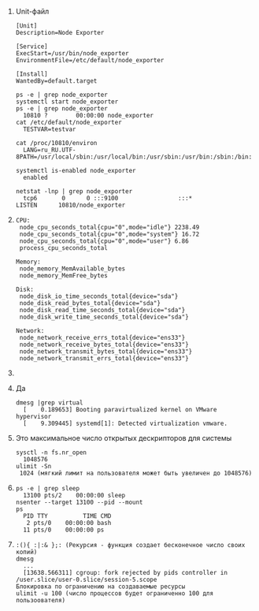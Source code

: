 1. Unit-файл
   ```
   [Unit]
   Description=Node Exporter
 
   [Service]
   ExecStart=/usr/bin/node_exporter
   EnvironmentFile=/etc/default/node_exporter
 
   [Install]
   WantedBy=default.target
   ```
   ```
   ps -e | grep node_exporter
   systemctl start node_exporter
   ps -e | grep node_exporter
     10810 ?        00:00:00 node_exporter
   cat /etc/default/node_exporter 
     TESTVAR=testvar

   cat /proc/10810/environ
     LANG=ru_RU.UTF-8PATH=/usr/local/sbin:/usr/local/bin:/usr/sbin:/usr/bin:/sbin:/bin:/snap/binINVOCATION_ID=7020d0be13ac445ea55e71714e97865fJOURNAL_STREAM=9:86983TESTVAR=testvar

   systemctl is-enabled node_exporter
     enabled

   netstat -lnp | grep node_exporter
     tcp6       0      0 :::9100                 :::*                    LISTEN      10810/node_exporter  
    ```
   
2. ```
   CPU:
    node_cpu_seconds_total{cpu="0",mode="idle"} 2238.49
    node_cpu_seconds_total{cpu="0",mode="system"} 16.72
    node_cpu_seconds_total{cpu="0",mode="user"} 6.86
    process_cpu_seconds_total
    
   Memory:
    node_memory_MemAvailable_bytes 
    node_memory_MemFree_bytes
    
   Disk:
    node_disk_io_time_seconds_total{device="sda"} 
    node_disk_read_bytes_total{device="sda"} 
    node_disk_read_time_seconds_total{device="sda"} 
    node_disk_write_time_seconds_total{device="sda"}
    
   Network:
    node_network_receive_errs_total{device="ens33"} 
    node_network_receive_bytes_total{device="ens33"} 
    node_network_transmit_bytes_total{device="ens33"}
    node_network_transmit_errs_total{device="ens33"}
   ```
   
3. 
   
4. Да
   ```
   dmesg |grep virtual
     [    0.189653] Booting paravirtualized kernel on VMware hypervisor
     [    9.309445] systemd[1]: Detected virtualization vmware.
   ```

5. Это максимальное число открытых дескрипторов для системы
   ```
   sysctl -n fs.nr_open
     1048576  
   ulimit -Sn
    1024 (мягкий лимит на пользователя может быть увеличен до 1048576)
   ```

6. ```
   ps -e | grep sleep
     13100 pts/2    00:00:00 sleep
   nsenter --target 13100 --pid --mount
   ps
     PID TTY          TIME CMD
      2 pts/0    00:00:00 bash
     11 pts/0    00:00:00 ps
   ```

7. ```
   :(){ :|:& };: (Рекурсия - функция создает бесконечное число своих копий)
   dmesg
     ...
     [13638.566311] cgroup: fork rejected by pids controller in /user.slice/user-0.slice/session-5.scope
   Блокировка по ограничению на создаваемые ресурсы  
   ulimit -u 100 (число процессов будет ограниченно 100 для пользоователя)
   ```
